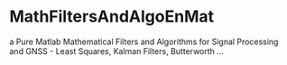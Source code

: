 # MathFiltersAndAlgoEnMat
a Pure Matlab Mathematical Filters and Algorithms for Signal Processing and GNSS - Least Squares, Kalman Filters, Butterworth ...
